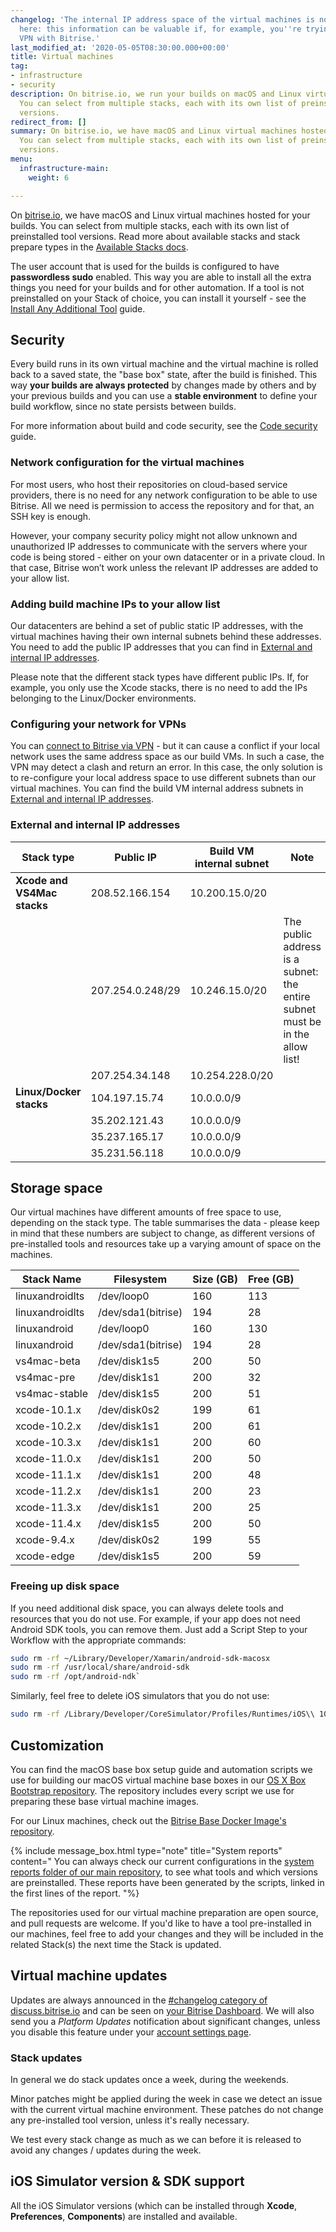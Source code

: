 ```yaml
---
changelog: 'The internal IP address space of the virtual machines is now available
  here: this information can be valuable if, for example, you''re trying to use a
  VPN with Bitrise.'
last_modified_at: '2020-05-05T08:30:00.000+00:00'
title: Virtual machines
tag:
- infrastructure
- security
description: On bitrise.io, we run your builds on macOS and Linux virtual machines.
  You can select from multiple stacks, each with its own list of preinstalled tool
  versions.
redirect_from: []
summary: On bitrise.io, we have macOS and Linux virtual machines hosted for your builds.
  You can select from multiple stacks, each with its own list of preinstalled tool
  versions.
menu:
  infrastructure-main:
    weight: 6

---
```

On [bitrise.io](https://www.bitrise.io), we have macOS and Linux virtual machines hosted for your builds. You can select from multiple stacks, each with its own list of preinstalled tool versions. Read more about available stacks and stack prepare types in the [Available Stacks docs](/infrastructure/available-stacks/).

The user account that is used for the builds is configured to have **passwordless sudo** enabled. This way you are able to install all the extra things you need for your builds and for other automation. If a tool is not preinstalled on your Stack of choice, you can install it yourself - see the [Install Any Additional Tool](/tips-and-tricks/install-additional-tools/) guide.

## Security

Every build runs in its own virtual machine and the virtual machine is rolled back to a saved state, the "base box" state, after the build is finished. This way **your builds are always protected** by changes made by others and by your previous builds and you can use a **stable environment** to define your build workflow, since no state persists between builds.

For more information about build and code security, see the [Code security](/getting-started/code-security/) guide.

### Network configuration for the virtual machines

For most users, who host their repositories on cloud-based service providers, there is no need for any network configuration to be able to use Bitrise. All we need is permission to access the repository and for that, an SSH key is enough.

However, your company security policy might not allow unknown and unauthorized IP addresses to communicate with the servers where your code is being stored - either on your own datacenter or in a private cloud. In that case, Bitrise won’t work unless the relevant IP addresses are added to your allow list.

### Adding build machine IPs to your allow list

Our datacenters are behind a set of public static IP addresses, with the virtual machines having their own internal subnets behind these addresses. You need to add the public IP addresses that you can find in [External and internal IP addresses](/infrastructure/virtual-machines/#external-and-internal-ip-addresses "/infrastructure/virtual-machines/#external-and-internal-ip-addresses").

Please note that the different stack types have different public IPs. If, for example, you only use the Xcode stacks, there is no need to add the IPs belonging to the Linux/Docker environments.

### Configuring your network for VPNs

You can [connect to Bitrise via VPN](/tutorials/vpn-configuration/ "https://devcenter.bitrise.io/tutorials/vpn-configuration/") - but it can cause a conflict if your local network uses the same address space as our build VMs. In such a case, the VPN may detect a clash and return an error. In this case, the only solution is to re-configure your local address space to use different subnets than our virtual machines. You can find the build VM internal address subnets in [External and internal IP addresses](/infrastructure/virtual-machines/#external-and-internal-ip-addresses "/infrastructure/virtual-machines/#external-and-internal-ip-addresses").

### External and internal IP addresses

| Stack type                  | Public IP        | Build VM internal subnet | Note                                                                   |
|-----------------------------|------------------|--------------------------|------------------------------------------------------------------------|
| **Xcode and VS4Mac stacks** | 208.52.166.154   | 10.200.15.0/20           |                                                                        |
|                             | 207.254.0.248/29 | 10.246.15.0/20          | The public address is a subnet: the entire subnet must be in the allow list! |
|                             | 207.254.34.148   | 10.254.228.0/20          |                                                                        |
| **Linux/Docker stacks**     | 104.197.15.74    | 10.0.0.0/9               |                                                                        |
|                             | 35.202.121.43    | 10.0.0.0/9               |                                                                        |
|                             | 35.237.165.17    | 10.0.0.0/9               |                                                                        |
|                             | 35.231.56.118    | 10.0.0.0/9               |                                                                        |

## Storage space

Our virtual machines have different amounts of free space to use, depending on the stack type. The table summarises the data - please keep in mind that these numbers are subject to change, as different versions of pre-installed tools and resources take up a varying amount of space on the machines.

| Stack Name | Filesystem | Size (GB) | Free (GB) |
| --- | --- | --- | --- |
| linuxandroidlts | /dev/loop0 | 160 | 113 |
| linuxandroidlts | /dev/sda1(bitrise) | 194 | 28 |
| linuxandroid | /dev/loop0 | 160 | 130 |
| linuxandroid | /dev/sda1(bitrise) | 194 | 28 |
| vs4mac-beta | /dev/disk1s5 | 200 | 50 |
| vs4mac-pre | /dev/disk1s1 | 200 | 32 |
| vs4mac-stable | /dev/disk1s5 | 200 | 51 |
| xcode-10.1.x | /dev/disk0s2 | 199 | 61 |
| xcode-10.2.x | /dev/disk1s1 | 200 | 61 |
| xcode-10.3.x | /dev/disk1s1 | 200 | 60 |
| xcode-11.0.x | /dev/disk1s1 | 200 | 50 |
| xcode-11.1.x | /dev/disk1s1 | 200 | 48 |
| xcode-11.2.x | /dev/disk1s1 | 200 | 23 |
| xcode-11.3.x | /dev/disk1s1 | 200 | 25 |
| xcode-11.4.x | /dev/disk1s5 | 200 | 50 |
| xcode-9.4.x | /dev/disk0s2 | 199 | 55 |
| xcode-edge | /dev/disk1s5 | 200 | 59 |

### Freeing up disk space

If you need additional disk space, you can always delete tools and resources that you do not use. For example, if your app does not need Android SDK tools, you can remove them. Just add a Script Step to your Workflow with the appropriate commands:

```bash
sudo rm -rf ~/Library/Developer/Xamarin/android-sdk-macosx
sudo rm -rf /usr/local/share/android-sdk 
sudo rm -rf /opt/android-ndk`
```

Similarly, feel free to delete iOS simulators that you do not use:

```bash
sudo rm -rf /Library/Developer/CoreSimulator/Profiles/Runtimes/iOS\\ 10.3.simruntime/
```

## Customization

You can find the macOS base box setup guide and automation scripts we use for building our
macOS virtual machine base boxes in our [OS X Box Bootstrap repository](https://github.com/bitrise-io/osx-box-bootstrap).
The repository includes every script we use for preparing these base virtual machine images.

For our Linux machines, check out the [Bitrise Base Docker Image's repository](https://github.com/bitrise-docker/bitrise-base).

{% include message_box.html type="note" title="System reports" content="
You can always check our current configurations in the [system reports folder of our main repository](https://github.com/bitrise-io/bitrise.io/tree/master/system_reports), to see what tools and which versions are preinstalled. These reports have been generated by the scripts, linked in the first lines of the report. "%}

The repositories used for our virtual machine preparation are open source,
and pull requests are welcome.
If you'd like to have a tool pre-installed in our machines,
feel free to add your changes and they will be included in the related Stack(s)
the next time the Stack is updated.

## Virtual machine updates

Updates are always announced in the [#changelog category of discuss.bitrise.io](https://discuss.bitrise.io/c/changelog)
and can be seen on [your Bitrise Dashboard](https://www.bitrise.io/dashboard).
We will also send you a _Platform Updates_ notification about significant changes,
unless you disable this feature under your [account settings page](https://www.bitrise.io/me/profile).

### Stack updates

In general we do stack updates once a week, during the weekends.

Minor patches might be applied during the week in case we detect an issue
with the current virtual machine environment.
These patches do not change any pre-installed tool version, unless it's really necessary.

We test every stack change as much as we can before it is
released to avoid any changes / updates during the week.

## iOS Simulator version & SDK support

All the iOS Simulator versions (which can be installed
through **Xcode**, **Preferences**, **Components**) are installed and available.
